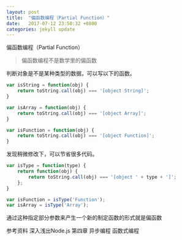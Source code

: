 ```yaml
---
layout: post
title:  "偏函数编程（Partial Function）"
date:   2017-07-12 23:50:32 +0800
categories: jekyll update
---
```


偏函数编程（Partial Function）  
>偏函数编程不是数学里的偏函数

判断对象是不是某种类型的数据，可以写以下的函数。
```javascript
var isString = function(obj) {
    return toString.call(obj) === '[object String]';
}

var isArray = function(obj) {
    return toString.call(obj) === '[object Array]';
}

var isFunction = function(obj) {
    return toString.call(obj) === '[object Function]';
}
```
发现稍微修改下，可以节省很多代码。
```javascript
var isType = function(type) {
    return function(obj) {
        return toString.call(obj) === '[object ' + type + ']';
    };
}

var isFunction = isType('Function');
var isArray = isType('Array');
```
通过这种指定部分参数来产生一个新的制定函数的形式就是偏函数

参考资料 深入浅出Node.js 第四章 异步编程 函数式编程